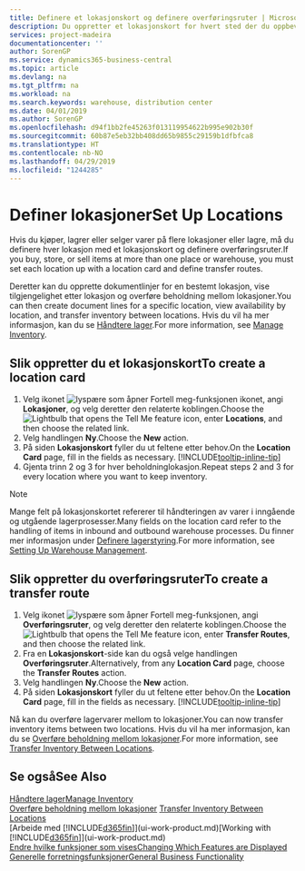 ```yaml
---
title: Definere et lokasjonskort og definere overføringsruter | Microsoft-dokumentasjon
description: Du oppretter et lokasjonskort for hvert sted der du oppbevarer lagervarer, for eksempel et lager eller distribusjonssenter, og definerer ruter for å overføre varer mellom lokasjoner.
services: project-madeira
documentationcenter: ''
author: SorenGP
ms.service: dynamics365-business-central
ms.topic: article
ms.devlang: na
ms.tgt_pltfrm: na
ms.workload: na
ms.search.keywords: warehouse, distribution center
ms.date: 04/01/2019
ms.author: SorenGP
ms.openlocfilehash: d94f1bb2fe45263f013119954622b995e902b30f
ms.sourcegitcommit: 60b87e5eb32bb408dd65b9855c29159b1dfbfca8
ms.translationtype: HT
ms.contentlocale: nb-NO
ms.lasthandoff: 04/29/2019
ms.locfileid: "1244285"
---
```

# <a name="set-up-locations"></a><span data-ttu-id="54d2a-103">Definer lokasjoner</span><span class="sxs-lookup"><span data-stu-id="54d2a-103">Set Up Locations</span></span>
<span data-ttu-id="54d2a-104">Hvis du kjøper, lagrer eller selger varer på flere lokasjoner eller lagre, må du definere hver lokasjon med et lokasjonskort og definere overføringsruter.</span><span class="sxs-lookup"><span data-stu-id="54d2a-104">If you buy, store, or sell items at more than one place or warehouse, you must set each location up with a location card and define transfer routes.</span></span>

<span data-ttu-id="54d2a-105">Deretter kan du opprette dokumentlinjer for en bestemt lokasjon, vise tilgjengelighet etter lokasjon og overføre beholdning mellom lokasjoner.</span><span class="sxs-lookup"><span data-stu-id="54d2a-105">You can then create document lines for a specific location, view availability by location, and transfer inventory between locations.</span></span> <span data-ttu-id="54d2a-106">Hvis du vil ha mer informasjon, kan du se [Håndtere lager](inventory-manage-inventory.md).</span><span class="sxs-lookup"><span data-stu-id="54d2a-106">For more information, see [Manage Inventory](inventory-manage-inventory.md).</span></span>

## <a name="to-create-a-location-card"></a><span data-ttu-id="54d2a-107">Slik oppretter du et lokasjonskort</span><span class="sxs-lookup"><span data-stu-id="54d2a-107">To create a location card</span></span>
1. <span data-ttu-id="54d2a-108">Velg ikonet ![lyspære som åpner Fortell meg-funksjonen](media/ui-search/search_small.png "Fortell hva du vil gjøre") ikonet, angi **Lokasjoner**, og velg deretter den relaterte koblingen.</span><span class="sxs-lookup"><span data-stu-id="54d2a-108">Choose the ![Lightbulb that opens the Tell Me feature](media/ui-search/search_small.png "Tell me what you want to do") icon, enter **Locations**, and then choose the related link.</span></span>
2. <span data-ttu-id="54d2a-109">Velg handlingen **Ny**.</span><span class="sxs-lookup"><span data-stu-id="54d2a-109">Choose the **New** action.</span></span>
3. <span data-ttu-id="54d2a-110">På siden **Lokasjonskort** fyller du ut feltene etter behov.</span><span class="sxs-lookup"><span data-stu-id="54d2a-110">On the **Location Card** page, fill in the fields as necessary.</span></span> [!INCLUDE[tooltip-inline-tip](includes/tooltip-inline-tip_md.md)]
4. <span data-ttu-id="54d2a-111">Gjenta trinn 2 og 3 for hver beholdninglokasjon.</span><span class="sxs-lookup"><span data-stu-id="54d2a-111">Repeat steps 2 and 3 for every location where you want to keep inventory.</span></span>

> [!NOTE]  
> <span data-ttu-id="54d2a-112">Mange felt på lokasjonskortet refererer til håndteringen av varer i inngående og utgående lagerprosesser.</span><span class="sxs-lookup"><span data-stu-id="54d2a-112">Many fields on the location card refer to the handling of items in inbound and outbound warehouse processes.</span></span> <span data-ttu-id="54d2a-113">Du finner mer informasjon under [Definere lagerstyring](warehouse-setup-warehouse.md).</span><span class="sxs-lookup"><span data-stu-id="54d2a-113">For more information, see [Setting Up Warehouse Management](warehouse-setup-warehouse.md).</span></span>

## <a name="to-create-a-transfer-route"></a><span data-ttu-id="54d2a-114">Slik oppretter du overføringsruter</span><span class="sxs-lookup"><span data-stu-id="54d2a-114">To create a transfer route</span></span>
1. <span data-ttu-id="54d2a-115">Velg ikonet ![lyspære som åpner Fortell meg-funksjonen](media/ui-search/search_small.png "Fortell hva du vil gjøre"), angi **Overføringsruter**, og velg deretter den relaterte koblingen.</span><span class="sxs-lookup"><span data-stu-id="54d2a-115">Choose the ![Lightbulb that opens the Tell Me feature](media/ui-search/search_small.png "Tell me what you want to do") icon, enter **Transfer Routes**, and then choose the related link.</span></span>
2. <span data-ttu-id="54d2a-116">Fra en **Lokasjonskort**-side kan du også velge handlingen **Overføringsruter**.</span><span class="sxs-lookup"><span data-stu-id="54d2a-116">Alternatively, from any **Location Card** page, choose the **Transfer Routes** action.</span></span>
3. <span data-ttu-id="54d2a-117">Velg handlingen **Ny**.</span><span class="sxs-lookup"><span data-stu-id="54d2a-117">Choose the **New** action.</span></span>
4. <span data-ttu-id="54d2a-118">På siden **Lokasjonskort** fyller du ut feltene etter behov.</span><span class="sxs-lookup"><span data-stu-id="54d2a-118">On the **Location Card** page, fill in the fields as necessary.</span></span> [!INCLUDE[tooltip-inline-tip](includes/tooltip-inline-tip_md.md)]

<span data-ttu-id="54d2a-119">Nå kan du overføre lagervarer mellom to lokasjoner.</span><span class="sxs-lookup"><span data-stu-id="54d2a-119">You can now transfer inventory items between two locations.</span></span> <span data-ttu-id="54d2a-120">Hvis du vil ha mer informasjon, kan du se [Overføre beholdning mellom lokasjoner](inventory-how-transfer-between-locations.md).</span><span class="sxs-lookup"><span data-stu-id="54d2a-120">For more information, see [Transfer Inventory Between Locations](inventory-how-transfer-between-locations.md).</span></span>    

## <a name="see-also"></a><span data-ttu-id="54d2a-121">Se også</span><span class="sxs-lookup"><span data-stu-id="54d2a-121">See Also</span></span>
[<span data-ttu-id="54d2a-122">Håndtere lager</span><span class="sxs-lookup"><span data-stu-id="54d2a-122">Manage Inventory</span></span>](inventory-manage-inventory.md)  
<span data-ttu-id="54d2a-123">[Overføre beholdning mellom lokasjoner](inventory-how-transfer-between-locations.md)  </span><span class="sxs-lookup"><span data-stu-id="54d2a-123">[Transfer Inventory Between Locations](inventory-how-transfer-between-locations.md)  </span></span>  
<span data-ttu-id="54d2a-124">[Arbeide med [!INCLUDE[d365fin](includes/d365fin_md.md)]](ui-work-product.md)</span><span class="sxs-lookup"><span data-stu-id="54d2a-124">[Working with [!INCLUDE[d365fin](includes/d365fin_md.md)]](ui-work-product.md)</span></span>  
[<span data-ttu-id="54d2a-125">Endre hvilke funksjoner som vises</span><span class="sxs-lookup"><span data-stu-id="54d2a-125">Changing Which Features are Displayed</span></span>](ui-experiences.md)  
[<span data-ttu-id="54d2a-126">Generelle forretningsfunksjoner</span><span class="sxs-lookup"><span data-stu-id="54d2a-126">General Business Functionality</span></span>](ui-across-business-areas.md)
